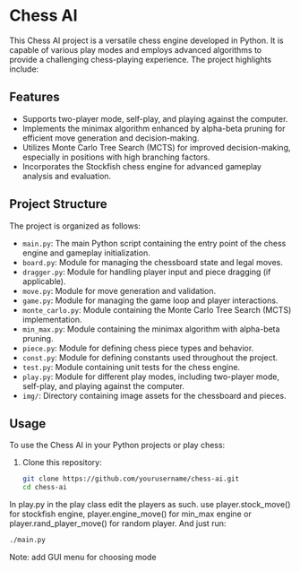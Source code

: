# Chess AI 

This Chess AI project is a versatile chess engine developed in Python. It is capable of various play modes and employs advanced algorithms to provide a challenging chess-playing experience. The project highlights include:

## Features

- Supports two-player mode, self-play, and playing against the computer.
- Implements the minimax algorithm enhanced by alpha-beta pruning for efficient move generation and decision-making.
- Utilizes Monte Carlo Tree Search (MCTS) for improved decision-making, especially in positions with high branching factors.
- Incorporates the Stockfish chess engine for advanced gameplay analysis and evaluation.

## Project Structure

The project is organized as follows:

- `main.py`: The main Python script containing the entry point of the chess engine and gameplay initialization.
- `board.py`: Module for managing the chessboard state and legal moves.
- `dragger.py`: Module for handling player input and piece dragging (if applicable).
- `move.py`: Module for move generation and validation.
- `game.py`: Module for managing the game loop and player interactions.
- `monte_carlo.py`: Module containing the Monte Carlo Tree Search (MCTS) implementation.
- `min_max.py`: Module containing the minimax algorithm with alpha-beta pruning.
- `piece.py`: Module for defining chess piece types and behavior.
- `const.py`: Module for defining constants used throughout the project.
- `test.py`: Module containing unit tests for the chess engine.
- `play.py`: Module for different play modes, including two-player mode, self-play, and playing against the computer.
- `img/`: Directory containing image assets for the chessboard and pieces.


## Usage

To use the Chess AI in your Python projects or play chess:

1. Clone this repository:

   ```bash
   git clone https://github.com/yourusername/chess-ai.git
   cd chess-ai
   ```

In play.py in the play class edit the players as such.
use player.stock_move() for stockfish engine, player.engine_move() for min_max engine or player.rand_player_move() for random player. And just run:


   ```bash
   ./main.py
   ```

Note: add GUI menu for choosing mode
